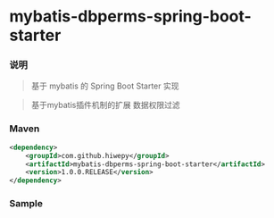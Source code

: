 # mybatis-dbperms-spring-boot-starter


### 说明

 > 基于 mybatis 的 Spring Boot Starter 实现

 > 基于mybatis插件机制的扩展 
 > 数据权限过滤

### Maven

``` xml
<dependency>
	<groupId>com.github.hiwepy</groupId>
	<artifactId>mybatis-dbperms-spring-boot-starter</artifactId>
	<version>1.0.0.RELEASE</version>
</dependency>
```

### Sample
